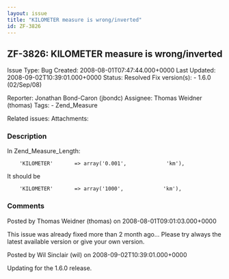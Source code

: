 ```yaml
---
layout: issue
title: "KILOMETER measure is wrong/inverted"
id: ZF-3826
---
```


ZF-3826: KILOMETER measure is wrong/inverted
--------------------------------------------

 Issue Type: Bug Created: 2008-08-01T07:47:44.000+0000 Last Updated: 2008-09-02T10:39:01.000+0000 Status: Resolved Fix version(s): - 1.6.0 (02/Sep/08)
 
 Reporter:  Jonathan Bond-Caron (jbondc)  Assignee:  Thomas Weidner (thomas)  Tags: - Zend\_Measure
 
 Related issues: 
 Attachments: 
### Description

In Zend\_Measure\_Length:

 
        'KILOMETER'       => array('0.001',             'km'),


It should be

 
        'KILOMETER'       => array('1000',             'km'),


 

 

### Comments

Posted by Thomas Weidner (thomas) on 2008-08-01T09:01:03.000+0000

This issue was already fixed more than 2 month ago... Please try always the latest available version or give your own version.

 

 

Posted by Wil Sinclair (wil) on 2008-09-02T10:39:01.000+0000

Updating for the 1.6.0 release.

 

 